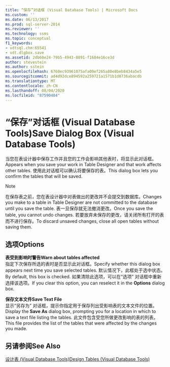 ```yaml
---
title: “保存”对话框 (Visual Database Tools) | Microsoft Docs
ms.custom: ''
ms.date: 06/13/2017
ms.prod: sql-server-2014
ms.reviewer: ''
ms.technology: ssms
ms.topic: conceptual
f1_keywords:
- vdtsql.chm:65541
- vdt.dlgbox.save
ms.assetid: 2db60e24-79b5-4943-8891-f1684e16ce3d
author: stevestein
ms.author: sstein
ms.openlocfilehash: 6760ec93961075afa09ef265a80e8beb8434a5e5
ms.sourcegitcommit: ad4d92dce894592a259721a1571b1d8736abacdb
ms.translationtype: MT
ms.contentlocale: zh-CN
ms.lasthandoff: 08/04/2020
ms.locfileid: "87590484"
---
```

# <a name="save-dialog-box-visual-database-tools"></a><span data-ttu-id="4ca51-102">“保存”对话框 (Visual Database Tools)</span><span class="sxs-lookup"><span data-stu-id="4ca51-102">Save Dialog Box (Visual Database Tools)</span></span>
  <span data-ttu-id="4ca51-103">当您在表设计器中保存工作并且您的工作会影响其他表时，将显示此对话框。</span><span class="sxs-lookup"><span data-stu-id="4ca51-103">Appears when you save your work in Table Designer and that work affects other tables.</span></span> <span data-ttu-id="4ca51-104">使用此对话框可以确认将要保存的表。</span><span class="sxs-lookup"><span data-stu-id="4ca51-104">This dialog box lets you confirm the tables that will be saved.</span></span>  
  
> [!NOTE]  
>  <span data-ttu-id="4ca51-105">在保存表之前，您在表设计器中对表做出的更改并不会提交到数据库。</span><span class="sxs-lookup"><span data-stu-id="4ca51-105">Changes you make to a table in Table Designer are not committed to the database until you save the table.</span></span> <span data-ttu-id="4ca51-106">表一旦保存就无法撤消更改。</span><span class="sxs-lookup"><span data-stu-id="4ca51-106">Once you save the table, you cannot undo changes.</span></span> <span data-ttu-id="4ca51-107">若要放弃未保存的更改，请关闭所有打开的表而不进行保存。</span><span class="sxs-lookup"><span data-stu-id="4ca51-107">To discard unsaved changes, close all open tables without saving them.</span></span>  
  
## <a name="options"></a><span data-ttu-id="4ca51-108">选项</span><span class="sxs-lookup"><span data-stu-id="4ca51-108">Options</span></span>  
 <span data-ttu-id="4ca51-109">**表受到影响时警告**</span><span class="sxs-lookup"><span data-stu-id="4ca51-109">**Warn about tables affected**</span></span>  
 <span data-ttu-id="4ca51-110">指定下次保存所选的表时是否显示此对话框。</span><span class="sxs-lookup"><span data-stu-id="4ca51-110">Specify whether this dialog box appears next time you save selected tables.</span></span> <span data-ttu-id="4ca51-111">默认情况下，此框处于选中状态。</span><span class="sxs-lookup"><span data-stu-id="4ca51-111">By default, this box is checked.</span></span> <span data-ttu-id="4ca51-112">如果清除此选项，可以在“选项”  对话框中重新选择该选项。</span><span class="sxs-lookup"><span data-stu-id="4ca51-112">If you clear this option, you can reselect it in the **Options** dialog box.</span></span>  
  
 <span data-ttu-id="4ca51-113">**保存文本文件**</span><span class="sxs-lookup"><span data-stu-id="4ca51-113">**Save Text File**</span></span>  
 <span data-ttu-id="4ca51-114">显示“另存为”  对话框，提示你指定用于保存列出受影响表的文本文件的位置。</span><span class="sxs-lookup"><span data-stu-id="4ca51-114">Display the **Save As** dialog box, prompting you for a location in which to save a text file listing the tables.</span></span> <span data-ttu-id="4ca51-115">此文件包含受您所做更改影响的表的列表。</span><span class="sxs-lookup"><span data-stu-id="4ca51-115">This file provides the list of the tables that were affected by the changes you made.</span></span>  
  
## <a name="see-also"></a><span data-ttu-id="4ca51-116">另请参阅</span><span class="sxs-lookup"><span data-stu-id="4ca51-116">See Also</span></span>  
 [<span data-ttu-id="4ca51-117">设计表 (Visual Database Tools)</span><span class="sxs-lookup"><span data-stu-id="4ca51-117">Design Tables &#40;Visual Database Tools&#41;</span></span>](visual-database-tools.md)  
  
  
